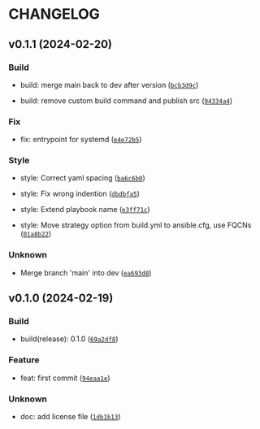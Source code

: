 # CHANGELOG



## v0.1.1 (2024-02-20)

### Build

* build: merge main back to dev after version ([`bcb3d9c`](https://github.com/jam82/ansible-molecule-images/commit/bcb3d9c1dc28465ce15f32558499186c77e4ef8e))

* build: remove custom build command and publish src ([`94334a4`](https://github.com/jam82/ansible-molecule-images/commit/94334a4f7cb6b707c0535ddff761bef76d8fcb4e))

### Fix

* fix: entrypoint for systemd ([`e4e72b5`](https://github.com/jam82/ansible-molecule-images/commit/e4e72b51f7d02307793bae818fe905d250db9e19))

### Style

* style: Correct yaml spacing ([`ba6c6b0`](https://github.com/jam82/ansible-molecule-images/commit/ba6c6b0758e90bb9f3b66f57dc6ca2d265b1bda3))

* style: Fix wrong indention ([`dbdbfa5`](https://github.com/jam82/ansible-molecule-images/commit/dbdbfa5586646595e7c635fe5b8f90861b462c5c))

* style: Extend playbook name ([`e3ff71c`](https://github.com/jam82/ansible-molecule-images/commit/e3ff71c09b4f213c58c9354f71fee412f614ad1d))

* style: Move strategy option from build.yml to ansible.cfg, use FQCNs ([`01a8b22`](https://github.com/jam82/ansible-molecule-images/commit/01a8b22bd80f1ba5f306b1a48a013a802a59d132))

### Unknown

* Merge branch &#39;main&#39; into dev ([`ea693d8`](https://github.com/jam82/ansible-molecule-images/commit/ea693d86dac664165625fc271c7a5b48771dafdc))


## v0.1.0 (2024-02-19)

### Build

* build(release): 0.1.0 ([`69a2df8`](https://github.com/jam82/ansible-molecule-images/commit/69a2df85169057d5833fd53b67af30341d1c0414))

### Feature

* feat: first commit ([`94eaa1e`](https://github.com/jam82/ansible-molecule-images/commit/94eaa1e1d1c3466f06c3e1066c020178bcc655f0))

### Unknown

* doc: add license file ([`1db1b13`](https://github.com/jam82/ansible-molecule-images/commit/1db1b133c7a70a32c020f83dd469ad655b09bd4b))
